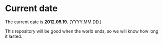 # Current date

The current date is **2012.05.19.** (YYYY.MM.DD.)

This repository will be good when the world ends, so we will know how long it lasted.